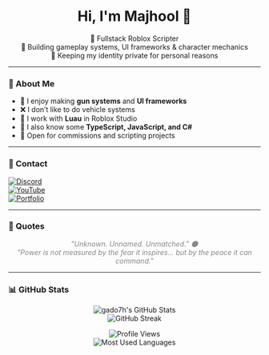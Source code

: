 <h1 align="center">Hi, I'm Majhool 👋</h1>

<p align="center">
  💼 Fullstack Roblox Scripter<br/>
  🔧 Building gameplay systems, UI frameworks & character mechanics<br/>
  🌙 Keeping my identity private for personal reasons
</p>

---

### 🧠 About Me
- 🔫 I enjoy making **gun systems** and **UI frameworks**
- ❌ I don’t like to do vehicle systems
- 🧩 I work with **Luau** in Roblox Studio
- 📁 I also know some **TypeScript, JavaScript, and C#**
- 🤝 Open for commissions and scripting projects

---

### 🔗 Contact

[![Discord](https://img.shields.io/badge/Discord-.edash%230000-5865F2?style=for-the-badge&logo=discord&logoColor=white)](https://discord.com/users/1244725995718840402)  
[![YouTube](https://img.shields.io/badge/YouTube-My_Dev_Videos-red?style=for-the-badge&logo=youtube&logoColor=white)](https://www.youtube.com/@gdo7h)  
[![Portfolio](https://img.shields.io/badge/Portfolio-Pricing%20%26%20Work-blueviolet?style=for-the-badge)](https://discord.gg/vRvJSvdnCG)

---

### 💬 Quotes

<p align="center" style="font-style: italic; color: #888;">
  "Unknown. Unnamed. Unmatched." 🌑<br/>
  "Power is not measured by the fear it inspires... but by the peace it can command."
</p>

---

### 📊 GitHub Stats

<p align="center">
  <img src="https://github-readme-stats.vercel.app/api?username=gado7h&show_icons=true&theme=radical" alt="gado7h's GitHub Stats" /><br/>
  <img src="https://github-readme-streak-stats.herokuapp.com/?user=gado7h&theme=radical" alt="GitHub Streak" />
</p>

<p align="center">
  <img src="https://komarev.com/ghpvc/?username=gado7h&color=blueviolet" alt="Profile Views" /><br/>
  <img src="https://github-readme-stats.vercel.app/api/top-langs/?username=gado7h&layout=compact&theme=radical" alt="Most Used Languages" />
</p>
